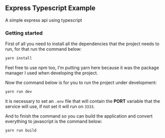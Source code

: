 ## Express Typescript Example

A simple express api using typescript

### Getting started

First of all you need to install all the dependencies that the project needs to run, for that run the command below:

```bash
yarn install
```

Feel free to use npm too, I'm putting yarn here because it was the package manager I used when developing the project.

Now the command below is for you to run the project under development:

```bash
yarn run dev
```

it is necessary to set an `.env` file that will contain the **PORT** variable that the service will use, if not set it will run on `3333`.

And to finish the command so you can build the application and convert everything to javascript is the command below:

```bash
yarn run build
```
